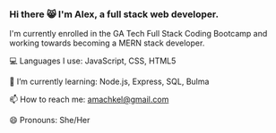 ### Hi there 😸 I'm Alex, a full stack web developer.

I'm currently enrolled in the GA Tech Full Stack Coding Bootcamp and working towards becoming a MERN stack developer. 

💻 Languages I use: JavaScript, CSS, HTML5

🌱 I’m currently learning: Node.js, Express, SQL, Bulma

📫 How to reach me: amachkel@gmail.com

😄 Pronouns: She/Her
<!--
**amachkel/amachkel** is a ✨ _special_ ✨ repository because its `README.md` (this file) appears on your GitHub profile.

Here are some ideas to get you started:

- 🔭 I’m currently working on ...
- ...
- 👯 I’m looking to collaborate on ...
- 🤔 I’m looking for help with ...
- 💬 Ask me about ...
-  ...
-  ...
- ⚡ Fun fact: ...
-->

